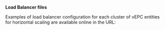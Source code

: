
**Load Balancer files**

Examples of load balancer configuration for each cluster of vEPC entities for horizontal scaling are available online in the URL:
